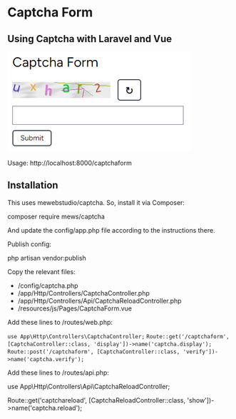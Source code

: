 # Captcha Form

## Using Captcha with Laravel and Vue

![Captcha Form](/gitimages/captchaform01.png)

Usage: http://localhost:8000/captchaform

## Installation

This uses mewebstudio/captcha. So, install it via Composer:

composer require mews/captcha

And update the config/app.php file according to the instructions there.

Publish config:

php artisan vendor:publish

Copy the relevant files:
- /config/captcha.php
- /app/Http/Controllers/CaptchaController.php
- /app/Http/Controllers/Api/CaptchaReloadController.php
- /resources/js/Pages/CaptchaForm.vue

Add these lines to /routes/web.php:

```use App\Http\Controllers\CaptchaController;```
```Route::get('/captchaform', [CaptchaController::class, 'display'])->name('captcha.display');```
```Route::post('/captchaform', [CaptchaController::class, 'verify'])->name('captcha.verify');```


Add these lines to /routes/api.php:

use App\Http\Controllers\Api\CaptchaReloadController;

Route::get('captchareload', [CaptchaReloadController::class, 'show'])->name('captcha.reload');
